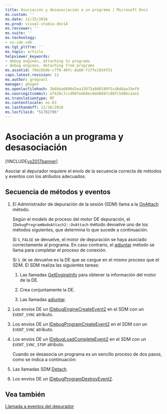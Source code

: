 ```yaml
---
title: Asociación y desasociación a un programa | Microsoft Docs
ms.custom: ''
ms.date: 11/15/2016
ms.prod: visual-studio-dev14
ms.reviewer: ''
ms.suite: ''
ms.technology:
- vs-ide-sdk
ms.tgt_pltfrm: ''
ms.topic: article
helpviewer_keywords:
- debug engines, attaching to programs
- debug engines, detaching from programs
ms.assetid: 79dcbb9b-c7f8-40fc-8a00-f37fe1934f51
caps.latest.revision: 11
ms.author: gregvanl
manager: ghogen
ms.openlocfilehash: 3b6bba6600d3ea32073a908199f5cd6ddaa33ef9
ms.sourcegitcommit: af428c7ccd007e668ec0dd8697c88fc5d8bca1e2
ms.translationtype: MT
ms.contentlocale: es-ES
ms.lasthandoff: 11/16/2018
ms.locfileid: "51762796"
---
```

# <a name="attaching-and-detaching-to-a-program"></a>Asociación a un programa y desasociación
[!INCLUDE[vs2017banner](../../includes/vs2017banner.md)]

Asociar al depurador requiere el envío de la secuencia correcta de métodos y eventos con los atributos adecuados.  
  
## <a name="sequence-of-methods-and-events"></a>Secuencia de métodos y eventos  
  
1. El Administrador de depuración de la sesión (SDM) llama a la [OnAttach](../../extensibility/debugger/reference/idebugprogramnodeattach2-onattach.md) método.  
  
    Según el modelo de proceso del motor DE depuración, el `IDebugProgramNodeAttach2::OnAttach` método devuelve uno de los métodos siguientes, que determina lo que sucede a continuación.  
  
    Si `S_FALSE` se devuelve, el motor de depuración se haya asociado correctamente al programa. En caso contrario, el [adjuntar](../../extensibility/debugger/reference/idebugengine2-attach.md) método se llama para completar el proceso de conexión.  
  
    Si `S_OK` se devuelve es la DE que se cargue en el mismo proceso que el SDM. El SDM realiza las siguientes tareas:  
  
   1.  Las llamadas [GetEngineInfo](../../extensibility/debugger/reference/idebugprogramnode2-getengineinfo.md) para obtener la información del motor de la DE.  
  
   2.  Crea conjuntamente la DE.  
  
   3.  Las llamadas [adjuntar](../../extensibility/debugger/reference/idebugengine2-attach.md).  
  
2. Los envíos DE un [IDebugEngineCreateEvent2](../../extensibility/debugger/reference/idebugenginecreateevent2.md) en el SDM con un `EVENT_SYNC` atributo.  
  
3. Los envíos DE un [IDebugProgramCreateEvent2](../../extensibility/debugger/reference/idebugprogramcreateevent2.md) en el SDM con un `EVENT_SYNC` atributo.  
  
4. Los envíos DE un [IDebugLoadCompleteEvent2](../../extensibility/debugger/reference/idebugloadcompleteevent2.md) en el SDM con un `EVENT_SYNC_STOP` atributo.  
  
   Cuando se desasocia un programa es un sencillo proceso de dos pasos, como se indica a continuación:  
  
5. Las llamadas SDM [Detach](../../extensibility/debugger/reference/idebugprogram2-detach.md).  
  
6. Los envíos DE un [IDebugProgramDestroyEvent2](../../extensibility/debugger/reference/idebugprogramdestroyevent2.md).  
  
## <a name="see-also"></a>Vea también  
 [Llamada a eventos del depurador](../../extensibility/debugger/calling-debugger-events.md)


